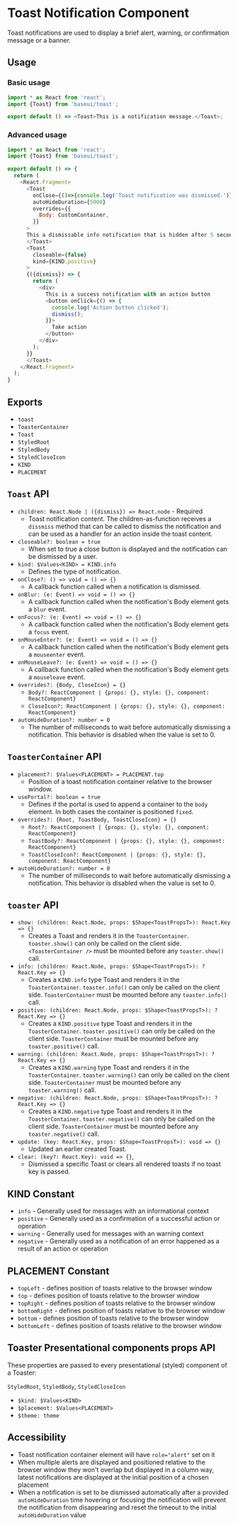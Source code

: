# Toast Notification Component

Toast notifications are used to display a brief alert, warning, or confirmation message or a banner.

## Usage

### Basic usage

```javascript
import * as React from 'react';
import {Toast} from 'baseui/toast';

export default () => <Toast>This is a notification message.</Toast>;
```

### Advanced usage

```javascript
import * as React from 'react';
import {Toast} from 'baseui/toast';

export default () => {
  return (
    <React.Fragment>
      <Toast
        onClose={()=>{console.log('Toast notification was dismissed.')}}
        autoHideDuration={5000}
        overrides={{
          Body: CustomContainer,
        }}
      >
      This a dismissable info notification that is hidden after 5 seconds automatically.
      </Toast>
      <Toast
        closeable={false}
        kind={KIND.positive}
      >
      {({dismiss}) => {
        return (
          <div>
            This is a success notification with an action button
            <button onClick={() => {
              console.log('Action button clicked');
              dismiss();
            }}>
              Take action
            </button>
          </div>
        );
      }}
      </Toast>
    </React.Fragment>
  );
}
```

## Exports

* `toast`
* `ToasterContainer`
* `Toast`
* `StyledRoot`
* `StyledBody`
* `StyledCloseIcon`
* `KIND`
* `PLACEMENT`

## `Toast` API

* `children: React.Node | ({dismiss}) => React.node` - Required
  * Toast notification content. The children-as-function receives a `dissmiss` method that can be called
    to dismiss the notification and can be used as a handler for an action inside the toast content.
* `closeable?: boolean = true`
  * When set to true a close button is displayed and the notification can be dismissed by a user.
* `kind: $Values<KIND> = KIND.info`
  * Defines the type of notification.
* `onClose?: () => void = () => {}`
  * A callback function called when a notification is dismissed.
* `onBlur: (e: Event) => void = () => {}`
  * A callback function called when the notification's Body element gets a `blur` event.
* `onFocus?: (e: Event) => void = () => {}`
  * A callback function called when the notification's Body element gets a `focus` event.
* `onMouseEnter?: (e: Event) => void = () => {}`
  * A callback function called when the notification's Body element gets a `mouseenter` event.
* `onMouseLeave?: (e: Event) => void = () => {}`
  * A callback function called when the notification's Body element gets a `mouseleave` event.
* `overrides?: {Body, CloseIcon} = {}`
  * `Body?: ReactComponent | {props: {}, style: {}, component: ReactComponent}`
  * `CloseIcon?: ReactComponent | {props: {}, style: {}, component: ReactComponent}`
* `autoHideDuration?: number = 0`
  * The number of milliseconds to wait before automatically dismissing a notification. This behavior is
    disabled when the value is set to 0.

## `ToasterContainer` API

* `placement?: $Values<PLACEMENT> = PLACEMENT.top`
  * Position of a toast notification container relative to the browser window.
* `usePortal?: boolean = true`
  * Defines if the portal is used to append a container to the `body` element. In both cases the container
    is positioned `fixed`.
* `overrides?: {Root, ToastBody, ToastCloseIcon} = {}`
  * `Root?: ReactComponent | {props: {}, style: {}, component: ReactComponent}`
  * `ToastBody?: ReactComponent | {props: {}, style: {}, component: ReactComponent}`
  * `ToastCloseIcon?: ReactComponent | {props: {}, style: {}, component: ReactComponent}`
* `autoHideDuration?: number = 0`
  * The number of milliseconds to wait before automatically dismissing a notification. This behavior is
    disabled when the value is set to 0.

## `toaster` API

* `show: (children: React.Node, props: $Shape<ToastPropsT>): React.Key => {}`
  * Creates a Toast and renders it in the `ToasterContainer`. `toaster.show()` can only be called on the
    client side. `<ToasterContainer />` must be mounted before any `toaster.show()` call.
* `info: (children: React.Node, props: $Shape<ToastPropsT>): ?React.Key => {}`
  * Creates a `KIND.info` type Toast and renders it in the `ToasterContainer`. `toaster.info()` can only be
    called on the client side. `ToasterContainer` must be mounted before any `toaster.info()` call.
* `positive: (children: React.Node, props: $Shape<ToastPropsT>): ?React.Key => {}`
  * Creates a `KIND.positive` type Toast and renders it in the `ToasterContainer`. `toaster.positive()` can
    only be called on the client side. `ToasterContainer` must be mounted before any `toaster.positive()` call.
* `warning: (children: React.Node, props: $Shape<ToastPropsT>): ?React.Key => {}`
  * Creates a `KIND.warning` type Toast and renders it in the `ToasterContainer`. `toaster.warning()` can
    only be called on the client side. `ToasterContainer` must be mounted before any `toaster.warning()` call.
* `negative: (children: React.Node, props: $Shape<ToastPropsT>): ?React.Key => {}`
  * Creates a `KIND.negative` type Toast and renders it in the `ToasterContainer`. `toaster.negative()` can
    only be called on the client side. `ToasterContainer` must be mounted before any `toaster.negative()` call.
* `update: (key: React.Key, props: $Shape<ToastPropsT>): void => {}`
  * Updated an earlier created Toast.
* `clear: (key?: React.Key): void => {}`,
  * Dismissed a specific Toast or clears all rendered toasts if no toast key is passed.

## KIND Constant

* `info` - Generally used for messages with an informational context
* `positive` - Generally used as a confirmation of a successful action or operation
* `warning` - Generally used for messages with an warning context
* `negative` - Generally used as a notification of an error happened as a result of an action or operation

## PLACEMENT Constant

* `topLeft` - defines position of toasts relative to the browser window
* `top` - defines position of toasts relative to the browser window
* `topRight` - defines position of toasts relative to the browser window
* `bottomRight` - defines position of toasts relative to the browser window
* `bottom` - defines position of toasts relative to the browser window
* `bottomLeft` - defines position of toasts relative to the browser window

## Toaster Presentational components props API

These properties are passed to every presentational (styled) component of a Toaster:

`StyledRoot`, `StyledBody`, `StyledCloseIcon`

* `$kind: $Values<KIND>`
* `$placement: $Values<PLACEMENT>`
* `$theme: theme`

## Accessibility

* Toast notification container element will have `role="alert"` set on it
* When multiple alerts are displayed and positioned relative to the browser window they won't overlap but displayed in a column way, latest notifications are displayed at the initial position of a chosen placement
* When a notification is set to be dismissed automatically after a provided `autoHideDuration` time hovering or focusing the notification will prevent the notification from disappearing and reset the timeout to the initial `autoHideDuration` value
